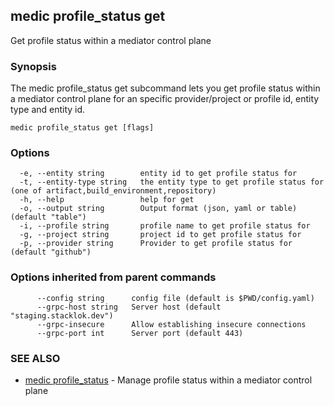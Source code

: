 ## medic profile_status get

Get profile status within a mediator control plane

### Synopsis

The medic profile_status get subcommand lets you get profile status within a
mediator control plane for an specific provider/project or profile id, entity type and entity id.

```
medic profile_status get [flags]
```

### Options

```
  -e, --entity string        entity id to get profile status for
  -t, --entity-type string   the entity type to get profile status for (one of artifact,build_environment,repository)
  -h, --help                 help for get
  -o, --output string        Output format (json, yaml or table) (default "table")
  -i, --profile string       profile name to get profile status for
  -g, --project string       project id to get profile status for
  -p, --provider string      Provider to get profile status for (default "github")
```

### Options inherited from parent commands

```
      --config string      config file (default is $PWD/config.yaml)
      --grpc-host string   Server host (default "staging.stacklok.dev")
      --grpc-insecure      Allow establishing insecure connections
      --grpc-port int      Server port (default 443)
```

### SEE ALSO

* [medic profile_status](medic_profile_status.md)	 - Manage profile status within a mediator control plane

